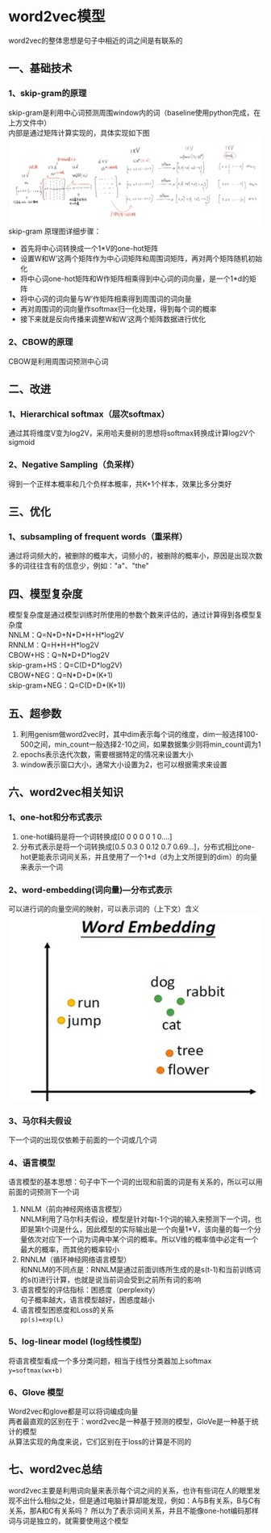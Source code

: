 # word2vec模型
word2vec的整体思想是句子中相近的词之间是有联系的
## 一、基础技术
### 1、skip-gram的原理
skip-gram是利用中心词预测周围window内的词（baseline使用python完成，在上方文件中）  
内部是通过矩阵计算实现的，具体实现如下图  
![skip-gram](pic/skip-gram.png)  
skip-gram 原理图详细步骤：
* 首先将中心词转换成一个1\*V的one-hot矩阵
* 设置W和W’这两个矩阵作为中心词矩阵和周围词矩阵，再对两个矩阵随机初始化
* 将中心词one-hot矩阵和W作矩阵相乘得到中心词的词向量，是一个1\*d的矩阵
* 将中心词的词向量与W’作矩阵相乘得到周围词的词向量
* 再对周围词的词向量作softmax归一化处理，得到每个词的概率
* 接下来就是反向传播来调整W和W’这两个矩阵数据进行优化
### 2、CBOW的原理
CBOW是利用周围词预测中心词  
## 二、改进
### 1、Hierarchical softmax（层次softmax）
通过其将维度V变为log2V，采用哈夫曼树的思想将softmax转换成计算log<font size=2>2</font>V个sigmoid
### 2、Negative Sampling（负采样）
得到一个正样本概率和几个负样本概率，共K+1个样本，效果比多分类好
## 三、优化
### 1、subsampling of frequent words（重采样）
通过将词频大的，被删除的概率大，词频小的，被删除的概率小，原因是出现次数多的词往往含有的信息少，例如："a"、"the"
## 四、模型复杂度
模型复杂度是通过模型训练时所使用的参数个数来评估的，通过计算得到各模型复杂度  
NNLM：Q=N\*D+N\*D\*H+H\*log2V  
RNNLM：Q=H\*H+H\*log2V  
CBOW+HS：Q=N\*D+D\*log2V  
skip-gram+HS：Q=C(D+D\*log2V)  
CBOW+NEG：Q=N\*D+D\*(K+1)  
skip-gram+NEG：Q=C(D+D\*(K+1))  
## 五、超参数
1. 利用genism做word2vec时，其中dim表示每个词的维度，dim一般选择100-500之间，min_count一般选择2-10之间，如果数据集少则将min_count调为1
2. epochs表示迭代次数，需要根据特定的情况来设置大小
3. window表示窗口大小，通常大小设置为2，也可以根据需求来设置
## 六、word2vec相关知识
### 1、one-hot和分布式表示
1. one-hot编码是将一个词转换成[0 0 0 0 0 1 0....]
2. 分布式表示是将一个词转换成[0.5 0.3 0 0.12 0.7 0.69...]，分布式相比one-hot更能表示词间关系，并且使用了一个1\*d（d为上文所提到的dim）的向量来表示一个词
### 2、word-embedding(词向量)—分布式表示
可以进行词的向量空间的映射，可以表示词的（上下文）含义  
![embedding](pic/embedding.png)
### 3、马尔科夫假设
下一个词的出现仅依赖于前面的一个词或几个词
### 4、语言模型
语言模型的基本思想：句子中下一个词的出现和前面的词是有关系的，所以可以用前面的词预测下一个词
1. NNLM（前向神经网络语言模型）  
NNLM利用了马尔科夫假设，模型是针对每t-1个词的输入来预测下一个词，也即是第t个词是什么，因此模型的实际输出是一个向量1\*V，该向量的每一个分量依次对应下一个词为词典中某个词的概率。所以V维的概率值中必定有一个最大的概率，而其他的概率较小
2. RNNLM（循环神经网络语言模型）  
和NNLM的不同点是：RNNLM是通过前面训练所生成的是s(t-1)和当前训练词的s(t)进行计算，也就是说当前词会受到之前所有词的影响
3. 语言模型的评估指标：困惑度（perplexity）  
句子概率越大，语言模型越好，困惑度越小
4. 语言模型困惑度和Loss的关系  
`pp(s)=exp(L)`
### 5、log-linear model (log线性模型)
将语言模型看成一个多分类问题，相当于线性分类器加上softmax  
`y=softmax(wx+b)`
### 6、Glove 模型
Word2vec和glove都是可以将词编成向量  
两者最直观的区别在于：word2vec是一种基于预测的模型，GloVe是一种基于统计的模型  
从算法实现的角度来说，它们区别在于loss的计算是不同的
## 七、word2vec总结
word2vec主要是利用词向量来表示每个词之间的关系，也许有些词在人的眼里发现不出什么相似之处，但是通过电脑计算却能发现，例如：A与B有关系，B与C有关系，那A和C有关系吗？
所以为了表示词间关系，并且不能像one-hot编码那样词与词是独立的，就需要使用这个模型






